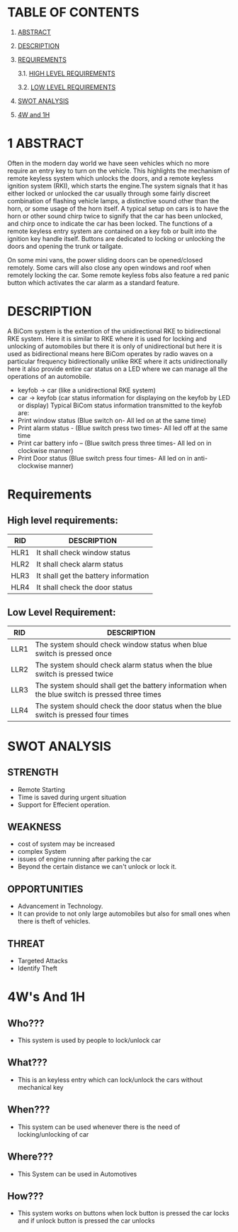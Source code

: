 # TABLE OF CONTENTS

1. [ABSTRACT](#1-abstract)
2. [DESCRIPTION](#2-description)
3. [REQUIREMENTS](#3-requirements)
    
    3.1. [HIGH LEVEL REQUIREMENTS](#31-high-level-requirements)
   
    3.2. [LOW LEVEL REQUIREMENTS](#32-low-level-requirements)
 
4. [SWOT ANALYSIS](#4-swot-analysis)
5. [4W and 1H](#5-4w-and-1h)

# 1 ABSTRACT

Often in the modern day world we have seen vehicles which no more require an entry key to turn on the vehicle. This highlights the mechanism of remote keyless system which unlocks the doors, and a remote keyless ignition system (RKI), which starts the engine.The system signals that it has either locked or unlocked the car usually through some fairly discreet combination of flashing vehicle lamps, a distinctive sound other than the horn, or some usage of the horn itself. A typical setup on cars is to have the horn or other sound chirp twice to signify that the car has been unlocked, and chirp once to indicate the car has been locked. The functions of a remote keyless entry system are contained on a key fob or built into the ignition key handle itself. Buttons are dedicated to locking or unlocking the doors and opening the trunk or tailgate. 

On some mini vans, the power sliding doors can be opened/closed remotely. Some cars will also close any open windows and roof when remotely locking the car. Some remote keyless fobs also feature a red panic button which activates the car alarm as a standard feature.

# DESCRIPTION

A BiCom system is the extention of the unidirectional RKE to bidirectional RKE system. Here it is similar to RKE where it is used for locking and unlocking of automobiles but there it is only of unidirectional but here it is used as bidirectional means here BiCom operates by radio waves on a particular frequency bidirectionally unlike RKE where it acts unidirectionally here it also provide entire car status on a LED where we can manage all the operations of an automobile.
   * keyfob -> car (like a unidirectional RKE system) 
   * car -> keyfob (car status information for displaying on the keyfob by LED or display) 
Typical BiCom status information transmitted to the keyfob are: 
  * Print window status (Blue switch on- All led on at the same time)
  * Print alarm status - (Blue switch press two times- All led off at the same time
  * Print car battery info – (Blue switch press three times- All led on in clockwise manner)
  * Print Door status (Blue switch press four times- All led on in anti-clockwise manner)
 
 # Requirements

## High level requirements:

|RID	|DESCRIPTION |
|---- |----|
|HLR1	|It shall check window status  |
|HLR2	|It shall check alarm status |
|HLR3	|It shall get the battery information |
|HLR4	|It shall check the door status |


## Low Level Requirement:

|RID	|DESCRIPTION |
|---- |----|
|LLR1 |The system should check window status when blue switch is pressed once|
|LLR2 |The system should check alarm status when the blue switch is pressed twice|
|LLR3 |The system should shall get the battery information when the blue switch is pressed three times|
|LLR4 |The system should check the door status when the blue switch is pressed four times|


 
 # SWOT ANALYSIS

## STRENGTH
* Remote Starting
* Time is saved during urgent situation
* Support for Effecient operation.

## WEAKNESS
* cost of system may be increased
* complex System
* issues of engine running after parking the car
* Beyond the certain distance we can't unlock or lock it.

## OPPORTUNITIES
* Advancement in Technology.
* It can provide to not only large automobiles but also for small ones when there is theft of vehicles.

## THREAT
* Targeted Attacks
* Identify Theft

# 4W's And 1H

## Who???

* This system is used by people to lock/unlock car

## What???

* This is an keyless entry which can lock/unlock the cars without mechanical key

## When???

* This system can be used whenever there is the need of locking/unlocking of car 

## Where???

* This System can be used in Automotives

## How???

* This system works on buttons when lock button is pressed the car locks and if unlock button is pressed the car unlocks

